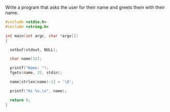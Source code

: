 Write a program that asks the user for their name and greets them with their name.

```c
#include <stdio.h>
#include <string.h>

int main(int argc, char *argv[])
{

  setbuf(stdout, NULL);

  char name[32];

  printf("Name: ");
  fgets(name, 32, stdin);

  name[strlen(name)-1] = '\0';

  printf("Hi %s.\n", name);

  return 0;
}
```
